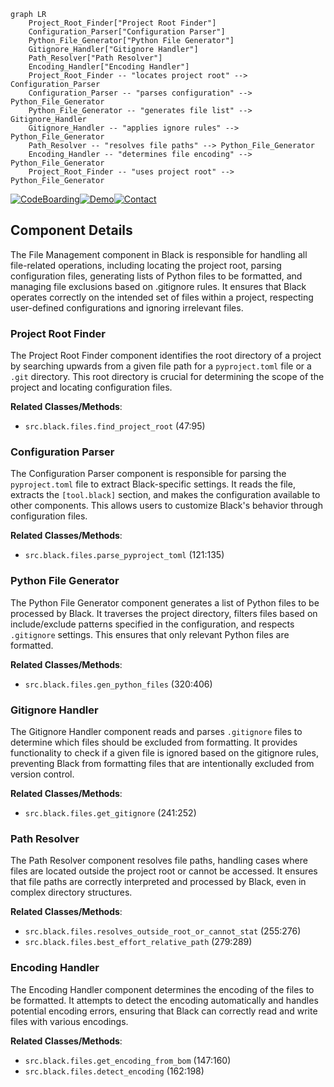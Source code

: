 ```mermaid
graph LR
    Project_Root_Finder["Project Root Finder"]
    Configuration_Parser["Configuration Parser"]
    Python_File_Generator["Python File Generator"]
    Gitignore_Handler["Gitignore Handler"]
    Path_Resolver["Path Resolver"]
    Encoding_Handler["Encoding Handler"]
    Project_Root_Finder -- "locates project root" --> Configuration_Parser
    Configuration_Parser -- "parses configuration" --> Python_File_Generator
    Python_File_Generator -- "generates file list" --> Gitignore_Handler
    Gitignore_Handler -- "applies ignore rules" --> Python_File_Generator
    Path_Resolver -- "resolves file paths" --> Python_File_Generator
    Encoding_Handler -- "determines file encoding" --> Python_File_Generator
    Project_Root_Finder -- "uses project root" --> Python_File_Generator
```
[![CodeBoarding](https://img.shields.io/badge/Generated%20by-CodeBoarding-9cf?style=flat-square)](https://github.com/CodeBoarding/GeneratedOnBoardings)[![Demo](https://img.shields.io/badge/Try%20our-Demo-blue?style=flat-square)](https://www.codeboarding.org/demo)[![Contact](https://img.shields.io/badge/Contact%20us%20-%20codeboarding@gmail.com-lightgrey?style=flat-square)](mailto:codeboarding@gmail.com)

## Component Details

The File Management component in Black is responsible for handling all file-related operations, including locating the project root, parsing configuration files, generating lists of Python files to be formatted, and managing file exclusions based on .gitignore rules. It ensures that Black operates correctly on the intended set of files within a project, respecting user-defined configurations and ignoring irrelevant files.

### Project Root Finder
The Project Root Finder component identifies the root directory of a project by searching upwards from a given file path for a `pyproject.toml` file or a `.git` directory. This root directory is crucial for determining the scope of the project and locating configuration files.


**Related Classes/Methods**:

- `src.black.files.find_project_root` (47:95)


### Configuration Parser
The Configuration Parser component is responsible for parsing the `pyproject.toml` file to extract Black-specific settings. It reads the file, extracts the `[tool.black]` section, and makes the configuration available to other components. This allows users to customize Black's behavior through configuration files.


**Related Classes/Methods**:

- `src.black.files.parse_pyproject_toml` (121:135)


### Python File Generator
The Python File Generator component generates a list of Python files to be processed by Black. It traverses the project directory, filters files based on include/exclude patterns specified in the configuration, and respects `.gitignore` settings. This ensures that only relevant Python files are formatted.


**Related Classes/Methods**:

- `src.black.files.gen_python_files` (320:406)


### Gitignore Handler
The Gitignore Handler component reads and parses `.gitignore` files to determine which files should be excluded from formatting. It provides functionality to check if a given file is ignored based on the gitignore rules, preventing Black from formatting files that are intentionally excluded from version control.


**Related Classes/Methods**:

- `src.black.files.get_gitignore` (241:252)


### Path Resolver
The Path Resolver component resolves file paths, handling cases where files are located outside the project root or cannot be accessed. It ensures that file paths are correctly interpreted and processed by Black, even in complex directory structures.


**Related Classes/Methods**:

- `src.black.files.resolves_outside_root_or_cannot_stat` (255:276)
- `src.black.files.best_effort_relative_path` (279:289)


### Encoding Handler
The Encoding Handler component determines the encoding of the files to be formatted. It attempts to detect the encoding automatically and handles potential encoding errors, ensuring that Black can correctly read and write files with various encodings.


**Related Classes/Methods**:

- `src.black.files.get_encoding_from_bom` (147:160)
- `src.black.files.detect_encoding` (162:198)